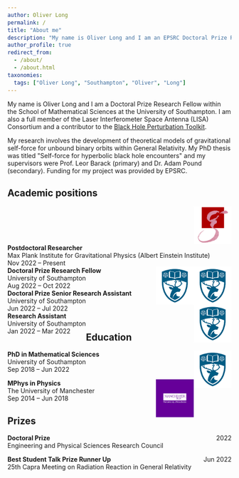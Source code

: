 ```yaml
---
author: Oliver Long
permalink: /
title: "About me"
description: "My name is Oliver Long and I am an EPSRC Doctoral Prize Research Fellow within the School of Mathematical Sciences at the University of Southampton."
author_profile: true
redirect_from: 
  - /about/
  - /about.html
taxonomies:
  tags: ["Oliver Long", "Southampton", "Oliver", "Long"]
---
```


My name is Oliver Long and I am a Doctoral Prize Research Fellow within the School of Mathematical Sciences at the University of Southampton. I am also a full member of the Laser Interferometer Space Antenna (LISA) Consortium and a contributor to the [Black Hole Perturbation Toolkit](https://bhptoolkit.org/).

My research involves the development of theoretical models of gravitational self-force for unbound binary orbits within General Relativity. My PhD thesis was titled "Self-force for hyperbolic black hole encounters" and my supervisors were Prof. Leor Barack (primary) and Dr. Adam Pound (secondary). Funding for my project was provided by EPSRC.

Academic positions
-----

<div>
  <img style="float:right" width="85" height="85" src="/images/AEI.png"> 
  <div style="float:left">
    <b>Postdoctoral Researcher</b> <br>
    Max Plank Institute for Gravitational Physics (Albert Einstein Institute)<br>
    Nov 2022 – Present
  </div>
</div>

<br> <br> <br>

<div>
  <img style="float:right" width="85" height="85" src="/images/soton.png"> 
  <div style="float:left">
    <b>Doctoral Prize Research Fellow</b> <br>
    University of Southampton<br>
    Aug 2022 – Oct 2022
  </div>
</div>

<br> <br> <br>

<div>
  <img style="float:right" width="85" height="85" src="/images/soton.png"> 
  <div style="float:left">
    <b>Doctoral Prize Senior Research Assistant</b> <br>
    University of Southampton<br>
    Jun 2022 – Jul 2022
  </div>
</div>

<br> <br> <br>

<div>
  <img style="float:right" width="85" height="85" src="/images/soton.png"> 
  <div style="float:left">
    <b>Research Assistant</b> <br>
    University of Southampton <br>
    Jan 2022 – Mar 2022
  </div>
</div>

<br> <br> <br>

Education
-----

<div>
  <img style="float:right" width="85" height="85" src="/images/soton.png"> 
  <div style="float:left">
    <b>PhD in Mathematical Sciences</b> <br>
    University of Southampton<br>
    Sep 2018 – Jun 2022
  </div>
</div>

<br> <br> <br>

<div>
  <img style="float:right" width="85" height="85" src="/images/manc.png"> 
  <div style="float:left">
    <b>MPhys in Physics</b> <br>
    The University of Manchester <br>
    Sep 2014 – Jun 2018
  </div>
</div>

<br> <br> <br>

Prizes
-----

<p style="text-align:left;">
    <b>Doctoral Prize</b>
    <span style="float:right;">
        2022
    </span><br>
    Engineering and Physical Sciences Research Council
</p>

<p style="text-align:left;">
    <b>Best Student Talk Prize Runner Up</b>
    <span style="float:right;">
        Jun 2022
    </span> <br>
     25th Capra Meeting on Radiation Reaction in General Relativity
</p>